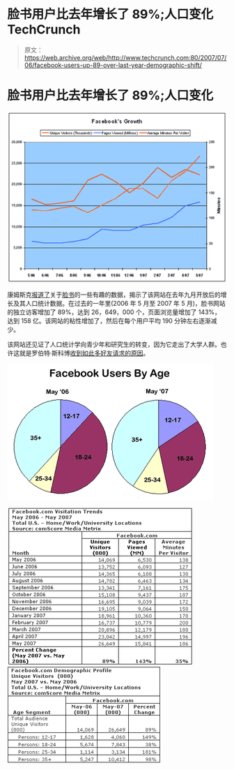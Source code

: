 # 脸书用户比去年增长了 89%;人口变化 TechCrunch

> 原文：<https://web.archive.org/web/http://www.techcrunch.com:80/2007/07/06/facebook-users-up-89-over-last-year-demographic-shift/>

# 脸书用户比去年增长了 89%;人口变化

![fbgrowth.png](img/68f7362ed9cc908351a5b88e3389b5d1.png)

康姆斯克[报道了](https://web.archive.org/web/20221207202942/http://www.comscore.com/press/release.asp?press=1519)关于[脸书](https://web.archive.org/web/20221207202942/http://www.crunchbase.com/company/facebook)的一些有趣的数据，揭示了该网站在去年九月开放后的增长及其人口统计数据。在过去的一年里(2006 年 5 月至 2007 年 5 月)，脸书网站的独立访客增加了 89%，达到 26，649，000 个，页面浏览量增加了 143%，达到 158 亿。该网站的粘性增加了，然后在每个用户平均 190 分钟左右逐渐减少。

该网站还见证了人口统计学向青少年和研究生的转变，因为它走出了大学人群。也许这就是罗伯特·斯科博[收到如此多好友请求的原因](https://web.archive.org/web/20221207202942/http://scobleizer.com/2007/06/25/the-invisible-audience-shows-up-on-facebook/)。

![fbagepie.png](img/8b45b8e8fa60da9274cffa3931396432.png)

![fbtable.png](img/aec80927a744b38f6e110bbb8729dd63.png)
![fbdemotable.png](img/53333b8d1f8b7ef47eac078c0947368d.png)